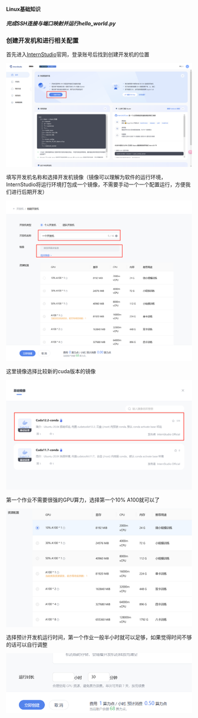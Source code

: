 #### Linux基础知识
##### 完成SSH连接与端口映射并运行hello_world.py
### 创建开发机和进行相关配置

首先进入[InternStudio](https://aicarrier.feishu.cn/wiki/QtJnweAW1iFl8LkoMKGcsUS9nld#share-LeUxdm8Z0opL8exaZwGcNet7n2J)官网，登录账号后找到创建开发机的位置

![image-20241105213030879](书生第四期.assets/image-20241105213030879.png)

填写开发机名称和选择开发机镜像（镜像可以理解为软件的运行环境，InternStudio将运行环境打包成一个镜像，不需要手动一个一个配置运行，方便我们进行后期开发）

![image-20241105214021250](书生第四期.assets/image-20241105214021250.png)

这里镜像选择比较新的cuda版本的镜像

![image-20241105214103508](书生第四期.assets/image-20241105214103508.png)

第一个作业不需要很强的GPU算力，选择第一个10% A100就可以了

![image-20241105214339744](书生第四期.assets/image-20241105214339744.png)

选择预计开发机运行时间，第一个作业一般半小时就可以足够，如果觉得时间不够的话可以自行调整

![image-20241105214502061](书生第四期.assets/image-20241105214502061.png)
